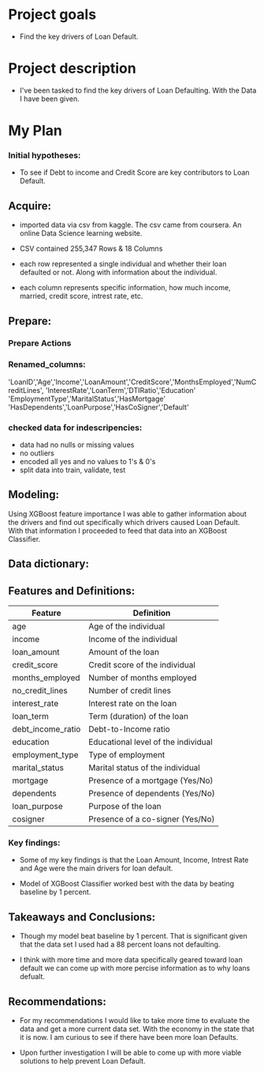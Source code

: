 # Project goals

- Find the key drivers of Loan Default.

# Project description

- I've been tasked to find the key drivers of Loan Defaulting. With the Data I have been given.

# My Plan
### Initial hypotheses: 

- To see if Debt to income and Credit Score are key contributors to Loan Default.

## Acquire:
- imported data via csv from kaggle. The csv came from coursera. An online Data Science learning website.

- CSV contained 255,347 Rows & 18 Columns

- each row represented a single individual and whether their loan defaulted or not. Along with information about the individual.

- each column represents specific information, how much income, married, credit score, intrest rate, etc.

## Prepare:
### Prepare Actions
 
 ### Renamed_columns: 
 
'LoanID','Age','Income','LoanAmount','CreditScore','MonthsEmployed','NumCreditLines', 'InterestRate','LoanTerm','DTIRatio','Education'	'EmploymentType','MaritalStatus','HasMortgage'	'HasDependents','LoanPurpose','HasCoSigner','Default'

### checked data for indescripencies:
 
- data had no nulls or missing values
- no outliers 
- encoded all yes and no values to 1's & 0's
- split data into train, validate, test


## Modeling:
Using XGBoost feature importance I was able to gather information about the drivers and find out specifically which drivers caused Loan Default. With that information I proceeded to feed that data into an XGBoost Classifier. 
## Data dictionary:

## Features and Definitions: 
 
 | Feature           | Definition                                            |
|-------------------|-------------------------------------------------------|
| age               | Age of the individual                                  |
| income            | Income of the individual                               |
| loan_amount       | Amount of the loan                           |
| credit_score      | Credit score of the individual                         |
| months_employed   | Number of months employed                              |
| no_credit_lines   | Number of credit lines                                 |
| interest_rate     | Interest rate on the loan                              |
| loan_term         | Term (duration) of the loan                            |
| debt_income_ratio | Debt-to-Income ratio                                   |
| education         | Educational level of the individual                    |
| employment_type   | Type of employment                                     |
| marital_status    | Marital status of the individual                       |
| mortgage          | Presence of a mortgage (Yes/No)                        |
| dependents        | Presence of dependents (Yes/No)                        |
| loan_purpose      | Purpose of the loan                                    |
| cosigner          | Presence of a co-signer (Yes/No)                       


### Key findings:

- Some of my key findings is that the Loan Amount, Income, Intrest Rate and Age were the main drivers for loan default. 

- Model of XGBoost Classifier worked best with the data by beating baseline by 1 percent. 

## Takeaways and Conclusions:

- Though my model beat baseline by 1 percent. That is significant given that the data set I used had a 88 percent loans not defaulting. 


- I think with more time and more data specifically geared toward loan default we can come up with more percise information as to why loans defualt. 
## Recommendations:

- For my recommendations I would like to take more time to evaluate the data and get a more current data set. With the economy in the state that it is now. I am curious to see if there have been more loan Defaults. 

- Upon further investigation I will be able to come up with more viable solutions to help prevent Loan Default.